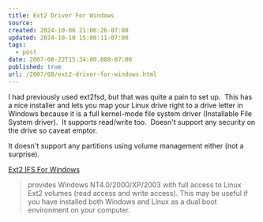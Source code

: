 ```yaml
---
title: Ext2 Driver For Windows
source: 
created: 2024-10-06 21:06:26-07:00
updated: 2024-10-10 15:00:11-07:00
tags:
  - post
date: 2007-08-22T15:34:00.000-07:00
published: true
url: /2007/08/ext2-driver-for-windows.html
---
```



I had previously used ext2fsd, but that was quite a pain to set up.  This has a nice installer and lets you map your Linux drive right to a drive letter in Windows because it is a full kernel-mode file system driver (Installable File System driver).  It supports read/write too.  Doesn't support any security on the drive so caveat emptor.  
  
It doesn't support any partitions using volume management either (not a surprise).  
  
[Ext2 IFS For Windows](https://www.fs-driver.org/)  

> provides Windows NT4.0/2000/XP/2003 with full access to Linux Ext2 volumes (read access and write access). This may be useful if you have installed both Windows and Linux as a dual boot environment on your computer.